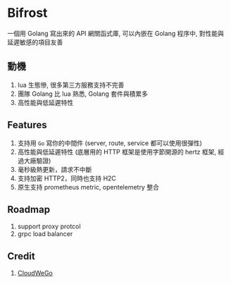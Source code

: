 # Bifrost

一個用 Golang 寫出來的 API 網關函式庫, 可以內嵌在 Golang 程序中, 對性能與延遲敏感的項目友善

## 動機

1. lua 生態慘, 很多第三方服務支持不完善
1. 團隊 Golang 比 lua 熟悉, Golang 套件與積累多
1. 高性能與低延遲特性

## Features

1. 支持用 `Go` 寫你的中間件 (server, route, service 都可以使用很彈性)
1. 高性能與低延遲特性 (底層用的 HTTP 框架是使用字節開源的 hertz 框架, 經過大廠驗證)
1. 毫秒級熱更新，請求不中斷
1. 支持加密 HTTP2，同時也支持 H2C
1. 原生支持 prometheus metric, opentelemetry 整合

## Roadmap

1. support proxy protcol
1. grpc load balancer

## Credit

1. [CloudWeGo](https://www.cloudwego.io/)
